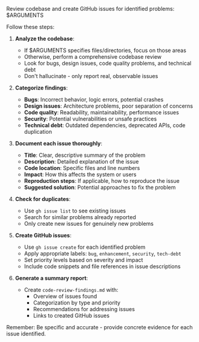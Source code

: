 Review codebase and create GitHub issues for identified problems: $ARGUMENTS

Follow these steps:

1. **Analyze the codebase**:
   - If $ARGUMENTS specifies files/directories, focus on those areas
   - Otherwise, perform a comprehensive codebase review
   - Look for bugs, design issues, code quality problems, and technical debt
   - Don't hallucinate - only report real, observable issues

2. **Categorize findings**:
   - **Bugs**: Incorrect behavior, logic errors, potential crashes
   - **Design issues**: Architecture problems, poor separation of concerns
   - **Code quality**: Readability, maintainability, performance issues
   - **Security**: Potential vulnerabilities or unsafe practices
   - **Technical debt**: Outdated dependencies, deprecated APIs, code duplication

3. **Document each issue thoroughly**:
   - **Title**: Clear, descriptive summary of the problem
   - **Description**: Detailed explanation of the issue
   - **Code location**: Specific files and line numbers
   - **Impact**: How this affects the system or users
   - **Reproduction steps**: If applicable, how to reproduce the issue
   - **Suggested solution**: Potential approaches to fix the problem

4. **Check for duplicates**:
   - Use `gh issue list` to see existing issues
   - Search for similar problems already reported
   - Only create new issues for genuinely new problems

5. **Create GitHub issues**:
   - Use `gh issue create` for each identified problem
   - Apply appropriate labels: `bug`, `enhancement`, `security`, `tech-debt`
   - Set priority levels based on severity and impact
   - Include code snippets and file references in issue descriptions

6. **Generate a summary report**:
   - Create `code-review-findings.md` with:
     - Overview of issues found
     - Categorization by type and priority
     - Recommendations for addressing issues
     - Links to created GitHub issues

Remember: Be specific and accurate - provide concrete evidence for each issue identified.